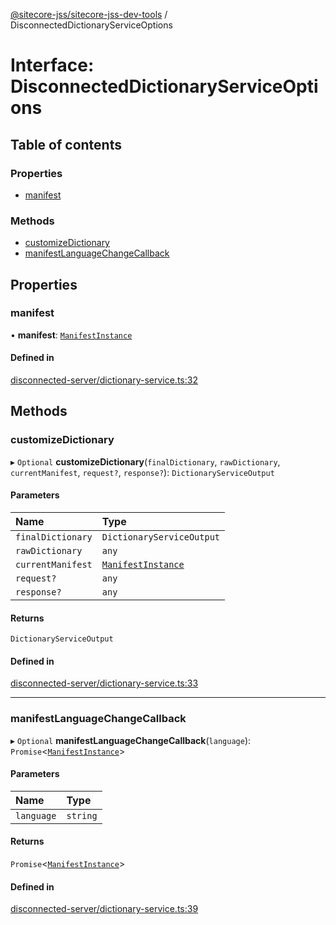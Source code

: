 [@sitecore-jss/sitecore-jss-dev-tools](../README.md) / DisconnectedDictionaryServiceOptions

# Interface: DisconnectedDictionaryServiceOptions

## Table of contents

### Properties

- [manifest](DisconnectedDictionaryServiceOptions.md#manifest)

### Methods

- [customizeDictionary](DisconnectedDictionaryServiceOptions.md#customizedictionary)
- [manifestLanguageChangeCallback](DisconnectedDictionaryServiceOptions.md#manifestlanguagechangecallback)

## Properties

### manifest

• **manifest**: [`ManifestInstance`](ManifestInstance.md)

#### Defined in

[disconnected-server/dictionary-service.ts:32](https://github.com/Sitecore/jss/blob/f3aaeea83/packages/sitecore-jss-dev-tools/src/disconnected-server/dictionary-service.ts#L32)

## Methods

### customizeDictionary

▸ `Optional` **customizeDictionary**(`finalDictionary`, `rawDictionary`, `currentManifest`, `request?`, `response?`): `DictionaryServiceOutput`

#### Parameters

| Name | Type |
| :------ | :------ |
| `finalDictionary` | `DictionaryServiceOutput` |
| `rawDictionary` | `any` |
| `currentManifest` | [`ManifestInstance`](ManifestInstance.md) |
| `request?` | `any` |
| `response?` | `any` |

#### Returns

`DictionaryServiceOutput`

#### Defined in

[disconnected-server/dictionary-service.ts:33](https://github.com/Sitecore/jss/blob/f3aaeea83/packages/sitecore-jss-dev-tools/src/disconnected-server/dictionary-service.ts#L33)

___

### manifestLanguageChangeCallback

▸ `Optional` **manifestLanguageChangeCallback**(`language`): `Promise`<[`ManifestInstance`](ManifestInstance.md)\>

#### Parameters

| Name | Type |
| :------ | :------ |
| `language` | `string` |

#### Returns

`Promise`<[`ManifestInstance`](ManifestInstance.md)\>

#### Defined in

[disconnected-server/dictionary-service.ts:39](https://github.com/Sitecore/jss/blob/f3aaeea83/packages/sitecore-jss-dev-tools/src/disconnected-server/dictionary-service.ts#L39)
